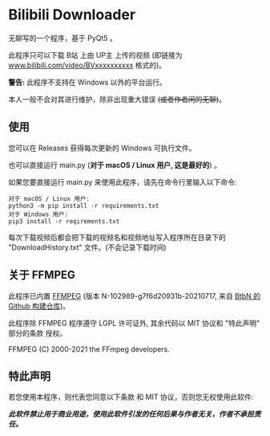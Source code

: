 # Bilibili Downloader

无聊写的一个程序，基于 PyQt5 。

此程序只可以下载 B站 上由 UP主 上传的视频 (即链接为 www.bilibili.com/video/BVxxxxxxxxxx 格式的)。

**警告:** 此程序不支持在 Windows 以外的平台运行。

本人一般不会对其进行维护，除非出现重大错误 ~~(或者作者闲的无聊)~~。

## 使用

您可以在 Releases 获得每次更新的 Windows 可执行文件。

也可以直接运行 main.py (**对于 macOS / Linux 用户, 这是最好的**) 。

如果您要直接运行 main.py 来使用此程序，请先在命令行里输入以下命令:

    对于 macOS / Linux 用户:
    python3 -m pip install -r requirements.txt
    对于 Windows 用户:
    pip3 install -r reqirements.txt

每次下载视频后都会把下载的视频名和视频地址写入程序所在目录下的 "DownloadHistory.txt" 文件。(不会记录下载时间)

## 关于 FFMPEG

此程序已内置 [FFMPEG](https://ffmpeg.org) (版本 N-102989-g7f6d20931b-20210717, 来自 [BtbN 的 Github 构建仓库](https://github.com/BtbN/FFmpeg-Builds))。

此程序除 FFMPEG 程序遵守 LGPL 许可证外, 其余代码以 MIT 协议和 "特此声明" 部分的条款 授权。

FFMPEG (C) 2000-2021 the FFmpeg developers.

## 特此声明

若您使用本程序，则代表您同意以下条款 和 MIT 协议，否则您无权使用此软件:

***此软件禁止用于商业用途，使用此软件引发的任何后果与作者无关，作者不承担责任。***
